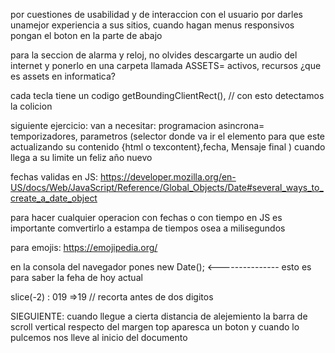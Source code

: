 





por cuestiones de usabilidad y de interaccion con el usuario por darles unamejor experiencia
a sus sitios, cuando hagan menus responsivos pongan el boton en la parte de abajo

para la seccion de alarma y reloj, no olvides descargarte un audio del internet y ponerlo en una carpeta llamada
ASSETS= activos, recursos ¿que es assets en informatica?

cada tecla tiene un codigo 
getBoundingClientRect(), // con esto detectamos la colicion 

siguiente ejercicio:
van a necesitar: programacion asincrona= temporizadores, parametros (selector donde va ir el elemento para que este 
actualizando su contenido {html o texcontent},fecha, Mensaje final ) cuando llega a su limite un feliz año nuevo

fechas validas en JS:
https://developer.mozilla.org/en-US/docs/Web/JavaScript/Reference/Global_Objects/Date#several_ways_to_create_a_date_object 

para hacer cualquier operacion con fechas o con tiempo en JS es importante comvertirlo a estampa de tiempos osea a milisegundos

para emojis:
https://emojipedia.org/ 

en la consola del navegador  pones new Date(); <--------------- esto es para saber la feha de hoy actual

slice(-2) : 019 =>19  // recorta antes de dos digitos

SIEGUIENTE:
cuando llegue a cierta distancia de alejemiento la barra de scroll vertical respecto del margen top
aparesca un boton  y cuando lo pulcemos nos lleve al inicio del documento